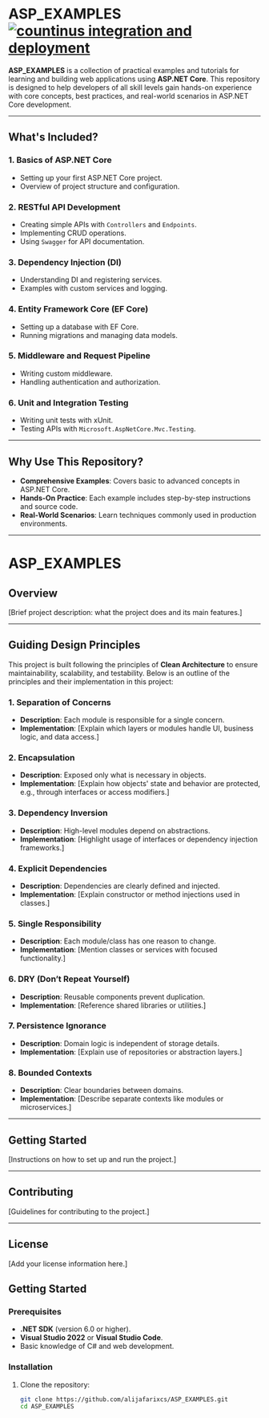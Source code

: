 # **ASP_EXAMPLES**  [![countinus integration and deployment](https://github.com/alijafarixcs/ASP_EXAMPLES/actions/workflows/ci-cd.yaml/badge.svg)](https://github.com/alijafarixcs/ASP_EXAMPLES/actions/workflows/ci-cd.yaml)

**ASP_EXAMPLES** is a collection of practical examples and tutorials for learning and building web applications using **ASP.NET Core**. This repository is designed to help developers of all skill levels gain hands-on experience with core concepts, best practices, and real-world scenarios in ASP.NET Core development.  

---

## **What's Included?**  

### **1. Basics of ASP.NET Core**  
- Setting up your first ASP.NET Core project.  
- Overview of project structure and configuration.  

### **2. RESTful API Development**  
- Creating simple APIs with `Controllers` and `Endpoints`.  
- Implementing CRUD operations.  
- Using `Swagger` for API documentation.  

### **3. Dependency Injection (DI)**  
- Understanding DI and registering services.  
- Examples with custom services and logging.  

### **4. Entity Framework Core (EF Core)**  
- Setting up a database with EF Core.  
- Running migrations and managing data models.  

### **5. Middleware and Request Pipeline**  
- Writing custom middleware.  
- Handling authentication and authorization.  

### **6. Unit and Integration Testing**  
- Writing unit tests with xUnit.  
- Testing APIs with `Microsoft.AspNetCore.Mvc.Testing`.  

---

## **Why Use This Repository?**  

- **Comprehensive Examples**: Covers basic to advanced concepts in ASP.NET Core.  
- **Hands-On Practice**: Each example includes step-by-step instructions and source code.  
- **Real-World Scenarios**: Learn techniques commonly used in production environments.  

---
# ASP_EXAMPLES

## Overview
[Brief project description: what the project does and its main features.]

---

## Guiding Design Principles

This project is built following the principles of **Clean Architecture** to ensure maintainability, scalability, and testability. Below is an outline of the principles and their implementation in this project:

### 1. Separation of Concerns
- **Description**: Each module is responsible for a single concern.
- **Implementation**: [Explain which layers or modules handle UI, business logic, and data access.]

### 2. Encapsulation
- **Description**: Exposed only what is necessary in objects.
- **Implementation**: [Explain how objects' state and behavior are protected, e.g., through interfaces or access modifiers.]

### 3. Dependency Inversion
- **Description**: High-level modules depend on abstractions.
- **Implementation**: [Highlight usage of interfaces or dependency injection frameworks.]

### 4. Explicit Dependencies
- **Description**: Dependencies are clearly defined and injected.
- **Implementation**: [Explain constructor or method injections used in classes.]

### 5. Single Responsibility
- **Description**: Each module/class has one reason to change.
- **Implementation**: [Mention classes or services with focused functionality.]

### 6. DRY (Don’t Repeat Yourself)
- **Description**: Reusable components prevent duplication.
- **Implementation**: [Reference shared libraries or utilities.]

### 7. Persistence Ignorance
- **Description**: Domain logic is independent of storage details.
- **Implementation**: [Explain use of repositories or abstraction layers.]

### 8. Bounded Contexts
- **Description**: Clear boundaries between domains.
- **Implementation**: [Describe separate contexts like modules or microservices.]

---

## Getting Started
[Instructions on how to set up and run the project.]

---

## Contributing
[Guidelines for contributing to the project.]

---

## License
[Add your license information here.]

## **Getting Started**  

### **Prerequisites**  
- **.NET SDK** (version 6.0 or higher).  
- **Visual Studio 2022** or **Visual Studio Code**.  
- Basic knowledge of C# and web development.  

### **Installation**  
1. Clone the repository:  
   ```bash
   git clone https://github.com/alijafarixcs/ASP_EXAMPLES.git
   cd ASP_EXAMPLES
